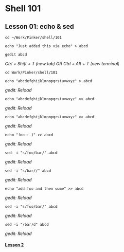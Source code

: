 # Shell 101
## Lesson 01: echo & sed

`cd ~/Work/Pinker/shell/101`

`echo "Just added this via echo" > abcd`

`gedit abcd`

*Ctrl + Shift + T (new tab) OR Ctrl + Alt + T (new terminal)*

`cd Work/Pinker/shell/101`

`echo "abcdefghijklmnopqrstuvwxyz" > abcd`

*gedit: Reload*

`echo "abcdefghijklmnopqrstuvwxyz" >> abcd`

*gedit: Reload*

`echo "abcdefghijklmnopqrstuvwxyz" >> abcd`

*gedit: Reload*

`echo "foo :-)" >> abcd`

*gedit: Reload*

`sed -i "s/foo/bar/" abcd`

*gedit: Reload*

`sed -i "s/bar//" abcd`

*gedit: Reload*

`echo "add foo and then some" >> abcd`

*gedit: Reload*

`sed -i "s/foo/bar/" abcd`

*gedit: Reload*

`sed -i "/bar/d" abcd`

*gedit: Reload*

#### [Lesson 2](https://github.com/inkVerb/pinker/blob/master/101-shell/Lesson-02.md)
